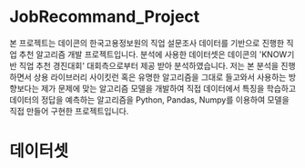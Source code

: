 # JobRecommand_Project
본 프로젝트는 데이콘의 한국고용정보원의 직업 설문조사 데이터를 기반으로 진행한 직업 추천 알고리즘 개발 프로젝트입니다. 
분석에 사용한 데이터셋은 데이콘의 'KNOW기반 직업 추천 경진대회' 대회측으로부터 제공 받아 분석하였습니다. 
저는 본 분석을 진행하면서 상용 라이브러리 사이킷런 혹은 유명한 알고리즘을 그대로 들고와서 사용하는 방향보다는 제가 문제에 맞는 알고리즘 모델을 개발하여
직접 데이터에서 특징을 학습하고 데이터의 정답을 예측하는 알고리즘을 Python, Pandas, Numpy를 이용하여 모델을 직접 만들어 구현한 프로젝트입니다. 

# 데이터셋


